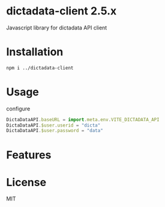 # dictadata-client 2.5.x

Javascript library for dictadata API client

# Installation

```bash
npm i ../dictadata-client
```

# Usage

configure

```javascript
DictaDataAPI.baseURL = import.meta.env.VITE_DICTADATA_API
DictaDataAPI.$user.userid = "dicta"
DictaDataAPI.$user.password = "data"
```

# Features

# License

MIT
